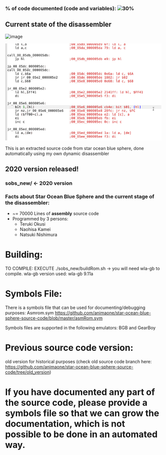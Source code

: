 
### % of code documented (code and variables): ![30%](https://progress-bar.dev/30)

## Current state of the disassembler
![image](https://user-images.githubusercontent.com/31348553/141713033-80ae0b67-fc62-48c1-9cc1-95b8f18c9cac.png)

![](asm.jpg)

This is an extracted source code from star ocean blue sphere, done automatically using my own dynamic disassembler

## 2020 version released!

### sobs_new/ <- 2020 version


### Facts about Star Ocean Blue Sphere and the current stage of the disassembler:

 - ~= 70000 Lines of **assembly** source code
 - Programmed by 3 persons: 
   - Teruki Okusi
   - Naohisa Kamei
   - Natsuki Nishimura

# Building:
TO COMPILE: EXECUTE ./sobs_new/buildRom.sh -> you will need wla-gb to compile. wla-gb version used: wla-gb 9.11a

# Symbols File:
There is a symbols file that can be used for documenting/debugging purposes: Asmrom.sym https://github.com/animaone/star-ocean-blue-sphere-source-code/blob/master/asmRom.sym

Symbols files are supported in the following emulators: BGB and GearBoy



# Previous source code version:
old version for historical purposes (check old source code branch here: https://github.com/animaone/star-ocean-blue-sphere-source-code/tree/old_version)


# If you have documented any part of the source code, please provide a symbols file so that we can grow the documentation, which is not possible to be done in an automated way.


